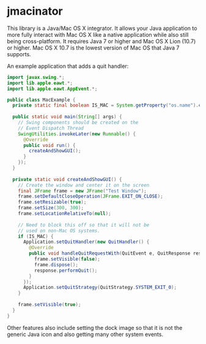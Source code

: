 jmacinator
==========

This library is a Java/Mac OS X integrator. It allows your Java application to more fully interact with Mac OS X like a native application while also still being cross-platform. It requires Java 7 or higher and Mac OS X Lion (10.7) or higher.
Mac OS X 10.7 is the lowest version of Mac OS that Java 7 supports.

An example application that adds a quit handler:
```java
import javax.swing.*;
import lib.apple.eawt.*;
import lib.apple.eawt.AppEvent.*;

public class MacExample {
  private static final boolean IS_MAC = System.getProperty("os.name").contains("Mac");
  
  public static void main(String[] args) {
    // Swing components should be created on the
    // Event Dispatch Thread
    SwingUtilities.invokeLater(new Runnable() {
      @Override
      public void run() {
        createAndShowGUI();
      }
    });
  }
  
  private static void createAndShowGUI() {
    // Create the window and center it on the screen
    final JFrame frame = new JFrame("Test Window");
    frame.setDefaultCloseOperation(JFrame.EXIT_ON_CLOSE);
    frame.setResizable(true);
    frame.setSize(300, 300);
    frame.setLocationRelativeTo(null);
    
    // Need to block this off so that it will not be
    // used on non-Mac OS systems.
    if (IS_MAC) {
      Application.setQuitHandler(new QuitHandler() {
        @Override
        public void handleQuitRequestWith(QuitEvent e, QuitResponse response) {
          frame.setVisible(false);
          frame.dispose();
          response.performQuit();
        }
      });
      Application.setQuitStrategy(QuitStrategy.SYSTEM_EXIT_0);
    }
    
    frame.setVisible(true);
  }
}
```

Other features also include setting the dock image so that it is not the generic Java icon and also getting many other system events.
